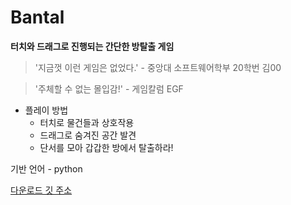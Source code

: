 # Bantal



**터치와 드래그로 진행되는 간단한 방탈출 게임**

> '지금껏 이런 게임은 없었다.' - 중앙대 소프트웨어학부 20학번 김00

> '주체할 수 없는 몰입감!' - 게임칼럼 EGF


* 플레이 방법
  * 터치로 물건들과 상호작용
  * 드래그로 숨겨진 공간 발견
  * 단서를 모아 갑갑한 방에서 탈출하라!
  
  

기반 언어 - python

[다운로드 깃 주소](https://github.com/Crocobob911/Git_Tutorial)
